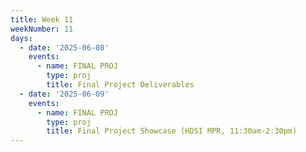 ```yaml
---
title: Week 11
weekNumber: 11
days:
  - date: '2025-06-08'
    events:
      - name: FINAL PROJ
        type: proj
        title: Final Project Deliverables
  - date: '2025-06-09'
    events:
      - name: FINAL PROJ
        type: proj
        title: Final Project Showcase (HDSI MPR, 11:30am-2:30pm)
---
```

